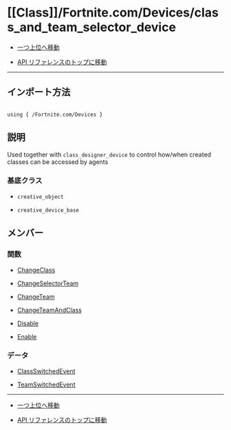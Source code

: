 # [[Class]]/Fortnite.com/Devices/class_and_team_selector_device

- [一つ上位へ移動](../main.md)

- [API リファレンスのトップに移動](/main.md)

---

## インポート方法

```verse

using { /Fortnite.com/Devices }

```

## 説明

Used together with `class_designer_device` to control how/when created classes can be accessed by agents

### 基底クラス

- `creative_object`

- `creative_device_base`

## メンバー

### 関数

- [ChangeClass](./F_ChangeClass/main.md)

- [ChangeSelectorTeam](./F_ChangeSelectorTeam/main.md)

- [ChangeTeam](./F_ChangeTeam/main.md)

- [ChangeTeamAndClass](./F_ChangeTeamAndClass/main.md)

- [Disable](./F_Disable/main.md)

- [Enable](./F_Enable/main.md)

### データ

- [ClassSwitchedEvent](./D_ClassSwitchedEvent/main.md)

- [TeamSwitchedEvent](./D_TeamSwitchedEvent/main.md)

---

- [一つ上位へ移動](../main.md)

- [API リファレンスのトップに移動](/main.md)
